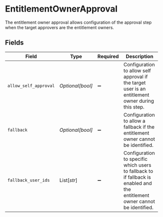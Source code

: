 # EntitlementOwnerApproval

The entitlement owner approval allows configuration of the approval step when the target approvers are the entitlement owners.


## Fields

| Field                                                                                                                       | Type                                                                                                                        | Required                                                                                                                    | Description                                                                                                                 |
| --------------------------------------------------------------------------------------------------------------------------- | --------------------------------------------------------------------------------------------------------------------------- | --------------------------------------------------------------------------------------------------------------------------- | --------------------------------------------------------------------------------------------------------------------------- |
| `allow_self_approval`                                                                                                       | *Optional[bool]*                                                                                                            | :heavy_minus_sign:                                                                                                          | Configuration to allow self approval if the target user is an entitlement owner during this step.                           |
| `fallback`                                                                                                                  | *Optional[bool]*                                                                                                            | :heavy_minus_sign:                                                                                                          | Configuration to allow a fallback if the entitlement owner cannot be identified.                                            |
| `fallback_user_ids`                                                                                                         | List[*str*]                                                                                                                 | :heavy_minus_sign:                                                                                                          | Configuration to specific which users to fallback to if fallback is enabled and the entitlement owner cannot be identified. |